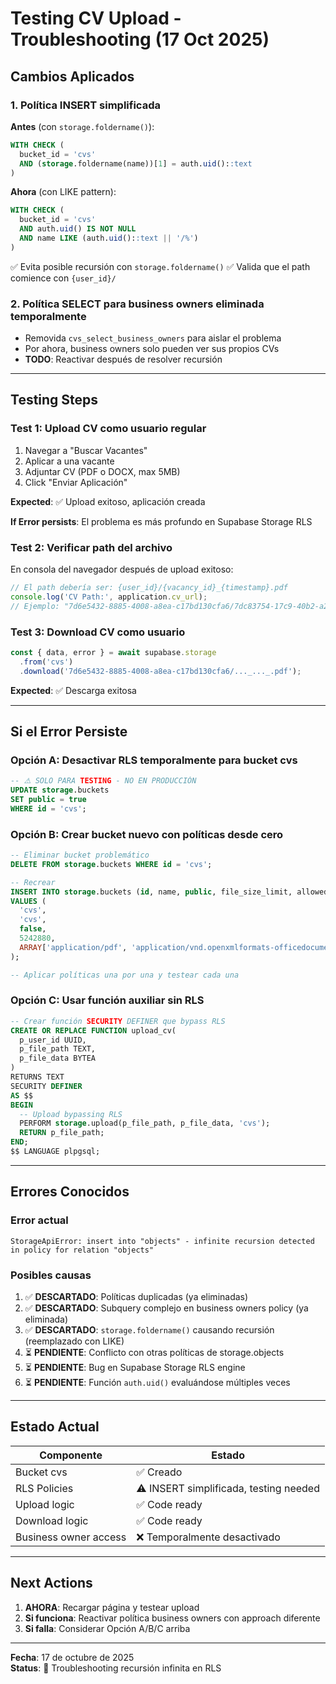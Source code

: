 # Testing CV Upload - Troubleshooting (17 Oct 2025)

## Cambios Aplicados

### 1. Política INSERT simplificada
**Antes** (con `storage.foldername()`):
```sql
WITH CHECK (
  bucket_id = 'cvs'
  AND (storage.foldername(name))[1] = auth.uid()::text
)
```

**Ahora** (con LIKE pattern):
```sql
WITH CHECK (
  bucket_id = 'cvs'
  AND auth.uid() IS NOT NULL
  AND name LIKE (auth.uid()::text || '/%')
)
```

✅ Evita posible recursión con `storage.foldername()`
✅ Valida que el path comience con `{user_id}/`

### 2. Política SELECT para business owners eliminada temporalmente
- Removida `cvs_select_business_owners` para aislar el problema
- Por ahora, business owners solo pueden ver sus propios CVs
- **TODO**: Reactivar después de resolver recursión

---

## Testing Steps

### Test 1: Upload CV como usuario regular
1. Navegar a "Buscar Vacantes"
2. Aplicar a una vacante
3. Adjuntar CV (PDF o DOCX, max 5MB)
4. Click "Enviar Aplicación"

**Expected**: ✅ Upload exitoso, aplicación creada

**If Error persists**: El problema es más profundo en Supabase Storage RLS

### Test 2: Verificar path del archivo
En consola del navegador después de upload exitoso:
```javascript
// El path debería ser: {user_id}/{vacancy_id}_{timestamp}.pdf
console.log('CV Path:', application.cv_url);
// Ejemplo: "7d6e5432-8885-4008-a8ea-c17bd130cfa6/7dc83754-17c9-40b2-a2e3-27d27ffc55b6_1760714401697.pdf"
```

### Test 3: Download CV como usuario
```javascript
const { data, error } = await supabase.storage
  .from('cvs')
  .download('7d6e5432-8885-4008-a8ea-c17bd130cfa6/..._..._.pdf');
```

**Expected**: ✅ Descarga exitosa

---

## Si el Error Persiste

### Opción A: Desactivar RLS temporalmente para bucket cvs
```sql
-- ⚠️ SOLO PARA TESTING - NO EN PRODUCCIÓN
UPDATE storage.buckets 
SET public = true 
WHERE id = 'cvs';
```

### Opción B: Crear bucket nuevo con políticas desde cero
```sql
-- Eliminar bucket problemático
DELETE FROM storage.buckets WHERE id = 'cvs';

-- Recrear
INSERT INTO storage.buckets (id, name, public, file_size_limit, allowed_mime_types)
VALUES (
  'cvs',
  'cvs', 
  false, 
  5242880,
  ARRAY['application/pdf', 'application/vnd.openxmlformats-officedocument.wordprocessingml.document']
);

-- Aplicar políticas una por una y testear cada una
```

### Opción C: Usar función auxiliar sin RLS
```sql
-- Crear función SECURITY DEFINER que bypass RLS
CREATE OR REPLACE FUNCTION upload_cv(
  p_user_id UUID,
  p_file_path TEXT,
  p_file_data BYTEA
)
RETURNS TEXT
SECURITY DEFINER
AS $$
BEGIN
  -- Upload bypassing RLS
  PERFORM storage.upload(p_file_path, p_file_data, 'cvs');
  RETURN p_file_path;
END;
$$ LANGUAGE plpgsql;
```

---

## Errores Conocidos

### Error actual
```
StorageApiError: insert into "objects" - infinite recursion detected in policy for relation "objects"
```

### Posibles causas
1. ✅ **DESCARTADO**: Políticas duplicadas (ya eliminadas)
2. ✅ **DESCARTADO**: Subquery complejo en business owners policy (ya eliminada)
3. ✅ **DESCARTADO**: `storage.foldername()` causando recursión (reemplazado con LIKE)
4. ⏳ **PENDIENTE**: Conflicto con otras políticas de storage.objects
5. ⏳ **PENDIENTE**: Bug en Supabase Storage RLS engine
6. ⏳ **PENDIENTE**: Función `auth.uid()` evaluándose múltiples veces

---

## Estado Actual

| Componente | Estado |
|------------|--------|
| Bucket cvs | ✅ Creado |
| RLS Policies | ⚠️ INSERT simplificada, testing needed |
| Upload logic | ✅ Code ready |
| Download logic | ✅ Code ready |
| Business owner access | ❌ Temporalmente desactivado |

---

## Next Actions

1. **AHORA**: Recargar página y testear upload
2. **Si funciona**: Reactivar política business owners con approach diferente
3. **Si falla**: Considerar Opción A/B/C arriba

---

**Fecha**: 17 de octubre de 2025  
**Status**: 🔴 Troubleshooting recursión infinita en RLS
